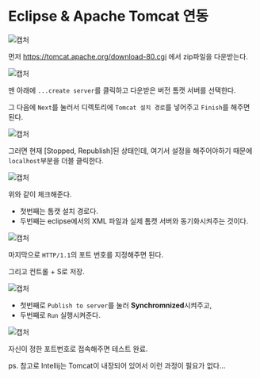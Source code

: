 # Eclipse & Apache Tomcat 연동

![캡처](https://user-images.githubusercontent.com/55525868/107950020-7ebf8880-6fd9-11eb-9336-840f2424156f.PNG)

먼저 https://tomcat.apache.org/download-80.cgi 에서 zip파일을 다운받는다.

![캡처](https://user-images.githubusercontent.com/55525868/107950243-ce05b900-6fd9-11eb-92fa-c7ae72d4381d.PNG)

맨 아래에 `...create server`를 클릭하고 다운받은 버전 톰캣 서버를 선택한다.

그 다음에 `Next`를 눌러서 디렉토리에 `Tomcat 설치 경로`를 넣어주고 `Finish`를 해주면 된다.

![캡처](https://user-images.githubusercontent.com/55525868/107950479-191fcc00-6fda-11eb-9411-efd0e597daad.PNG)

그러면 현재 [Stopped, Republish]된 상태인데, 여기서 설정을 해주어야하기 때문에 `localhost`부분을 더블 클릭한다.

![캡처](https://user-images.githubusercontent.com/55525868/107950651-5edc9480-6fda-11eb-8382-7196b9127fe0.PNG)

위와 같이 체크해준다.

- 첫번째는 톰캣 설치 경로다.
- 두번째는 eclipse에서의 XML 파일과 실제 톰캣 서버와 동기화시켜주는 것이다.

![캡처](https://user-images.githubusercontent.com/55525868/107950834-aebb5b80-6fda-11eb-8517-b860786ab0eb.PNG)

마지막으로 `HTTP/1.1`의 포트 번호를 지정해주면 된다.

그리고 컨트롤 + S로 저장.

![캡처](https://user-images.githubusercontent.com/55525868/107950979-e4604480-6fda-11eb-86fa-ed2ab64ccf91.PNG)

- 첫번째로 `Publish to server`를 눌러 **Synchromnized**시켜주고,
- 두번째로 `Run` 실행시켜준다.

![캡처](https://user-images.githubusercontent.com/55525868/107951081-1c678780-6fdb-11eb-86eb-3f116e41b9bd.PNG)

자신이 정한 포트번호로 접속해주면 테스트 완료.

ps. 참고로 Intellij는 Tomcat이 내장되어 있어서 이런 과정이 필요가 없다...
